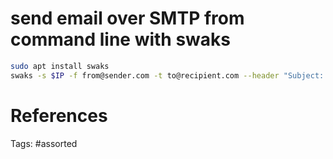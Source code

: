 # send email over SMTP from command line with swaks
```bash
sudo apt install swaks
swaks -s $IP -f from@sender.com -t to@recipient.com --header "Subject: this is the subject" --body 'body text here' --attach $FILE
```

# References

Tags:
    #assorted
